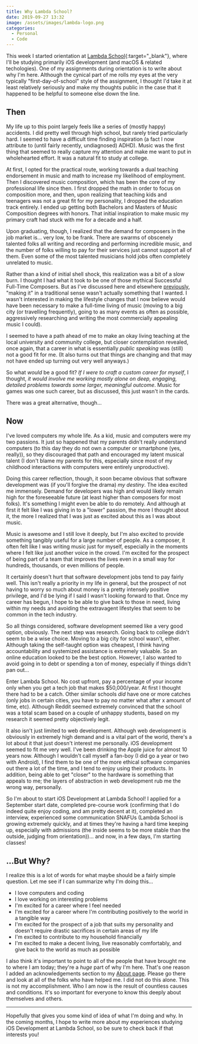 ```yaml
---
title: Why Lambda School?
date: 2019-09-27 13:32
image: /assets/images/lambda-logo.png
categories:
  - Personal
  - Code
---
```


This week I started orientation at [Lambda School](http://www.lambdaschool.com){:target="_blank"}, where I'll be studying primarily iOS development (and macOS & related techologies). One of my assignments during orientation is to write about why I'm here. Although the cynical part of me rolls my eyes at the very typically "first-day-of-school" style of the assignment, I thought I'd take it at least relatively seriously and make my thoughts public in the case that it happened to be helpful to someone else down the line. <!--more-->

## Then

My life up to this point largely feels like a series of (mostly happy) accidents. I did pretty well through high school, but rarely tried particularly hard. I seemed to have a difficult time finding inspiration (a fact I now attribute to (until fairly recently, undiagnosed) ADHD). Music was the first thing that seemed to really capture my attention and make me want to put in wholehearted effort. It was a natural fit to study at college.

At first, I opted for the practical route, working towards a dual teaching endorsement in music and math to increase my likelihood of employment. Then I discovered music composition, which has been the core of my professional life since then. I first dropped the math in order to focus on composition more, and then, upon realizing that teaching kids and teenagers was not a great fit for my personality, I dropped the education track entirely. I ended up getting both Bachelors and Masters of Music Composition degrees with honors. That initial inspiration to make music my primary craft had stuck with me for a decade and a half.

Upon graduating, though, I realized that the demand for composers in the job market is... very low, to be frank. There are swarms of obscenely talented folks all writing and recording and performing incredible music, and the number of folks willing to pay for their services just cannot support all of them. Even some of the most talented musicians hold jobs often completely unrelated to music.

Rather than a kind of initial shell shock, this realization was a bit of a slow burn. I thought I had what it took to be one of those mythical Successful Full-Time Composers. But as I've discussed here and elsewhere [previously](/blog/career-change/), "making it" in a traditional sense wasn't actually something that I wanted. I wasn't interested in making the lifestyle changes that I now believe would have been necessary to make a full-time living of music (moving to a big city (or travelling frequently), going to as many events as often as possible, aggressively researching and writing the most commercially appealing music I could).

I seemed to have a path ahead of me to make an okay living teaching at the local university and community college, but closer contemplation revealed, once again, that a career in what is essentially *public speaking* was (still) not a good fit for me. (It also turns out that things are changing and that may not have ended up turning out very well anyways.)

So what *would* be a good fit? *If I were to craft a custom career for myself*, I thought, *it would involve me working mostly alone on deep, engaging, detailed problems towards some larger, meaningful outcome*. Music for games was one such career, but as discussed, this just wasn't in the cards.

There was a great alternative, though...

## Now

I've loved computers my whole life. As a kid, music and computers were my two passions. It just so happened that my parents didn't really understand computers (to this day they do not own a computer or smartphone (yes, really)), so they discouraged that path and encouraged my latent musical talent (I don't blame my parents for this, especially since most of my childhood interactions with computers were entirely unproductive).

Doing this career reflection, though, it soon became obvious that software development was (if you'll forgive the drama) *my destiny*. The idea excited me immensely. Demand for developers was high and would likely remain high for the foreseeable future (at least higher than composers for most folks). It's something I might even be able to do remotely. And although at first it felt like I was giving in to a "lower" passion, the more I thought about it, the more I realized that I was just as excited about this as I was about music.

Music is awesome and I still love it deeply, but I'm also excited to provide something tangibly useful for a large number of people. As a composer, it often felt like I was writing music just for myself, especially in the moments where I felt like just another voice in the crowd. I'm excited for the prospect of being part of a team that improves the lives even in a small way for hundreds, thousands, or even millions of people.

It certainly doesn't hurt that software development jobs tend to pay fairly well. This isn't really a priority in my life in general, but the prospect of not having to worry so much about money is a pretty intensely positive privilege, and I'd be lying if I said I wasn't looking forward to that. Once my career has begun, I hope to be able to give back to those in need, living within my needs and avoiding the extravagent lifestyles that seem to be common in the tech industry.

So all things considered, software development seemed like a very good option, obviously. The next step was research. Going back to college didn't seem to be a wise choice. Moving to a big city for school wasn't, either. Although taking the self-taught option was cheapest, I think having accountability and systemized assistance is extremely valuable. So an online education looked to be the best option. However, I also wanted to avoid going in to debt or spending a ton of money, especially if things didn't pan out...

Enter Lambda School. No cost upfront, pay a percentage of your income only when you get a tech job that makes $50,000/year. At first I thought there had to be a catch. Other similar schools *did* have one or more catches (only jobs in certain cities, you have to pay no matter what after x amount of time, etc). Although Reddit seemed extremely convinced that the school was a total scam based on a couple of unhappy students, based on my research it seemed pretty objectively legit.

It also isn't just limited to web development. Although web development is obviously in extremely high demand and is a vital part of the world, there's a lot about it that just doesn't interest me personally. iOS development seemed to fit me very well. I've been drinking the Apple juice for almost 10 years now. Although I wouldn't call myself a fan-boy (I did go a year or two with Android), I find them to be one of the more ethical software companies out there a lot of the time, and I tend to enjoy using their products. In addition, being able to get "closer" to the hardware is something that appeals to me; the layers of abstraction in web development rub me the wrong way, personally.

So I'm about to start iOS Development at Lambda School! I applied for a September start date, completed pre-course work (confirming that I do indeed quite enjoy coding, and am pretty decent at it), completed an interview, experienced some communication SNAFUs (Lambda School is growing extremely quickly, and at times they're having a hard time keeping up, especially with admissions (the inside seems to be more stable than the outside, judging from orientation))... and now, in a few days, I'm starting classes!

## ...But Why?

I realize this is a lot of words for what maybe should be a fairly simple question. Let me see if I can summarize why I'm doing this...

- I love computers and coding
- I love working on interesting problems
- I'm excited for a career where I feel needed
- I'm excited for a career where I'm contributing positively to the world in a tangible way
- I'm excited for the prospect of a job that suits my personality and doesn't require drastic sacrifices in certain areas of my life
- I'm excited to contribute to my household financially
- I'm excited to make a decent living, live reasonably comfortably, and give back to the world as much as possible

I also think it's important to point to all of the people that have brought me to where I am today; they're a *huge* part of why I'm here. That's one reason I added an acknowledgements section to my [About page](/about/). Please go there and look at all of the folks who have helped me. I did not do this alone. This is not my accomplishment. Who I am now is the result of countless causes and conditions. It's so important for everyone to know this deeply about themselves and others.

---

Hopefully that gives you some kind of idea of what I'm doing and why. In the coming months, I hope to write more about my experiences studying iOS Development at Lambda School, so be sure to check back if that interests you!
